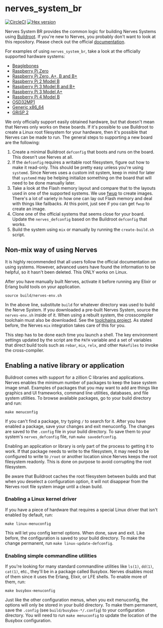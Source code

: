 # nerves_system_br

[![CircleCI](https://circleci.com/gh/nerves-project/nerves_system_br.svg?style=svg)](https://circleci.com/gh/nerves-project/nerves_system_br)
[![Hex version](https://img.shields.io/hexpm/v/nerves_system_br.svg "Hex version")](https://hex.pm/packages/nerves_system_br)

Nerves System BR provides the common logic for building Nerves Systems using
[Buildroot](https://buildroot.org/). If you're new to Nerves, you probably don't
want to look at this repository. Please check out the official
[documentation](https://hexdocs.pm/nerves/getting-started.html).

For examples of using `nerves_system_br`, take a look at the officially
supported hardware systems:

* [Beaglebones](https://github.com/nerves-project/nerves_system_bbb)
* [Raspberry Pi Zero](https://github.com/nerves-project/nerves_system_rpi0)
* [Raspberry Pi Zero, A+, B and B+](https://github.com/nerves-project/nerves_system_rpi)
* [Raspberry Pi 2 Model B](https://github.com/nerves-project/nerves_system_rpi2)
* [Raspberry Pi 3 Model B and B+](https://github.com/nerves-project/nerves_system_rpi3)
* [Raspberry Pi 3 Model A+](https://github.com/nerves-project/nerves_system_rpi3a)
* [Raspberry Pi 4 Model B](https://github.com/nerves-project/nerves_system_rpi4)
* [OSD32MP1](https://github.com/nerves-project/nerves_system_osd32mp1)
* [Generic x86_64](https://github.com/nerves-project/nerves_system_x86_64)
* [GRiSP 2](https://github.com/nerves-project/nerves_system_grisp2)

We only officially support easily obtained hardware, but that doesn't mean that
Nerves only works on these boards. If it's possible to use Buildroot to create a
Linux root filesystem for your hardware, then it's possible that Nerves can be
made to run. The general steps to supporting a new board are the following:

1. Create a minimal Buildroot `defconfig` that boots and runs on the board. This
   doesn't use Nerves at all.
2. If the `defconfig` requires a writable root filesystem, figure out how to
   make it read-only. This should be pretty easy unless you're using `systemd`.
   Since Nerves uses a custom init system, keep in mind for later that `systemd`
   may be helping initialize something on the board that will need to be done
   manually later.
3. Take a look at the Flash memory layout and compare that to the layouts used
   in one of the supported systems. We use
   [fwup](https://github.com/fhunleth/fwup) to create images. There's a lot of
   variety in how one can lay out Flash memory and deal with things like
   failbacks.  At this point, just see if you can get `fwup` to create an image.
4. Clone one of the official systems that seems close for your board. Update
   the `nerves_defconfig` based on the Buildroot `defconfig` that works.
5. Build the system using `mix` or manually by running the `create-build.sh`
   script.

## Non-mix way of using Nerves

It is highly recommended that all users follow the official documentation on
using systems. However, advanced users have found the information to be helpful,
so it hasn't been deleted. This ONLY works on Linux.

After you have manually built Nerves, activate it before running any Elixir or
Erlang build tools on your application.

    source build/nerves-env.sh

In the above line, substitute `build` for whatever directory was used to build
the Nerve System. If you downloaded a pre-built Nerves System, source the
`nerves-env.sh` inside of it. When using a rebuilt system, the crosscompiler
toolchain must also be downloaded. See the
[toolchains project](https://github.com/nerves-project/toolchains).  As stated
before, the Nerves `mix` integration takes care of this for you.

This step has to be done each time you launch a shell. The key environment
settings updated by the script are the `PATH` variable and a set of variables
that direct build tools such as `rebar`, `mix`, `relx`, and other `Makefiles` to
invoke the cross-compiler.

## Enabling a native library or application

Buildroot comes with support for a zillion C libraries and applications. Nerves
enables the minimum number of packages to keep the base system image small.
Examples of packages that you may want to add are things like graphics and UI
frameworks, command line utilities, databases, and file system utilities. To
browse available packages, go to your build directory and run:

    make menuconfig

If you can't find a package, try typing `/` to search for it. After you have
enabled a package, save your changes and exit menuconfig. The changes are saved
to the `.config` file in your build directory. To save them to your system's
`nerves_defconfig` file, run `make savedefconfig`.

Enabling an application or library is only part of the process to getting it to
work. If that package needs to write to the filesystem, it may need to be
configured to write to `/root` or another location since Nerves keeps the root
filesystem readonly.  This is done on purpose to avoid corrupting the root
filesystem.

Be aware that Buildroot caches the root filesystem between builds and that when
you deselect a configuration option, it will not disappear from the Nerves root
file system image until a clean build.

### Enabling a Linux kernel driver

If you have a piece of hardware that requires a special Linux driver that isn't
enabled by default, run:

    make linux-menuconfig

This will let you config kernel options. When done, save and exit. Like before,
the configuration is saved to your build directory. To make the change
permanent, run `make linux-update-defconfig`.

### Enabling simple commandline utilities

If you're looking for many standard commandline utilities like `ls(1)`, `dd(1)`,
`cat(1)`, etc., they'll be in a package called Busybox. Nerves disables most of
them since it uses the Erlang, Elixir, or LFE shells. To enable more of them,
run:

    make busybox-menuconfig

Just like the other configuration menus, when you exit menuconfig, the options
will only be stored in your build directory. To make them permanent, save the
`.config` (see `build/busybox-*/.config`) to your configuration directory. You
will need to run `make menuconfig` to update the location of the Busybox
configuration.
